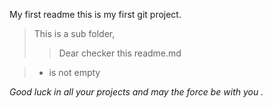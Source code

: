 My first readme
this is my first git project.   
 
 > This is a sub folder,  
> >  Dear checker this readme.md

> * is not empty

	
*Good luck in all your projects* 
*and may the force be with you* _._


